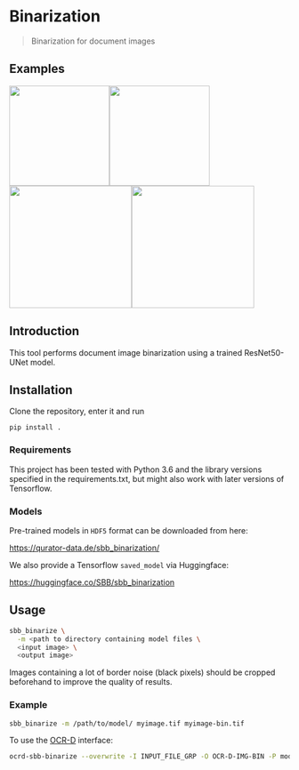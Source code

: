 # Binarization

> Binarization for document images

## Examples

<img src="https://user-images.githubusercontent.com/952378/63592437-e433e400-c5b1-11e9-9c2d-889c6e93d748.jpg" width="180"><img src="https://user-images.githubusercontent.com/952378/63592435-e433e400-c5b1-11e9-88e4-3e441b61fa67.jpg" width="180"><img src="https://user-images.githubusercontent.com/952378/63592440-e4cc7a80-c5b1-11e9-8964-2cd1b22c87be.jpg" width="220"><img src="https://user-images.githubusercontent.com/952378/63592438-e4cc7a80-c5b1-11e9-86dc-a9e9f8555422.jpg" width="220">

## Introduction

This tool performs document image binarization using a trained ResNet50-UNet model. 

## Installation

Clone the repository, enter it and run

`pip install .`

### Requirements

This project has been tested with Python 3.6 and the library versions specified in the requirements.txt, but might also work with later versions of Tensorflow.

### Models

Pre-trained models in  `HDF5` format can be downloaded from here:   

https://qurator-data.de/sbb_binarization/

We also provide a Tensorflow `saved_model` via Huggingface:

https://huggingface.co/SBB/sbb_binarization

## Usage

```sh
sbb_binarize \
  -m <path to directory containing model files \
  <input image> \
  <output image>
```

Images containing a lot of border noise (black pixels) should be cropped beforehand to improve the quality of results.

### Example

```sh
sbb_binarize -m /path/to/model/ myimage.tif myimage-bin.tif
```

To use the [OCR-D](https://ocr-d.de/) interface:
```sh
ocrd-sbb-binarize --overwrite -I INPUT_FILE_GRP -O OCR-D-IMG-BIN -P model "/var/lib/sbb_binarization"
```
